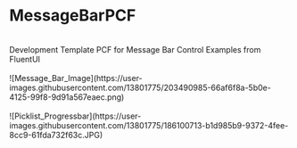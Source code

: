 # MessageBarPCF
<br/>
Development Template PCF for Message Bar Control Examples from FluentUI
<br/>
<br/>
![Message_Bar_Image](https://user-images.githubusercontent.com/13801775/203490985-66af6f8a-5b0e-4125-99f8-9d91a567eaec.png)
<br/>
<br/>
![Picklist_Progressbar](https://user-images.githubusercontent.com/13801775/186100713-b1d985b9-9372-4fee-8cc9-61fda732f63c.JPG)

